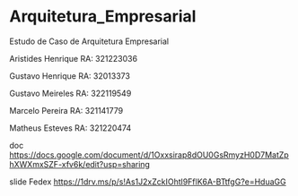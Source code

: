 # Arquitetura_Empresarial
Estudo de Caso de Arquitetura Empresarial

Aristides Henrique RA: 321223036

Gustavo Henrique RA: 32013373

Gustavo Meireles RA: 322119549

Marcelo Pereira RA: 321141779

Matheus Esteves RA: 321220474

doc https://docs.google.com/document/d/1Oxxsirap8dOU0GsRmyzH0D7MatZphXWXmxSZF-xfv6k/edit?usp=sharing

slide Fedex https://1drv.ms/p/s!As1J2xZckIOhtl9FflK6A-BTtfgG?e=HduaGG

